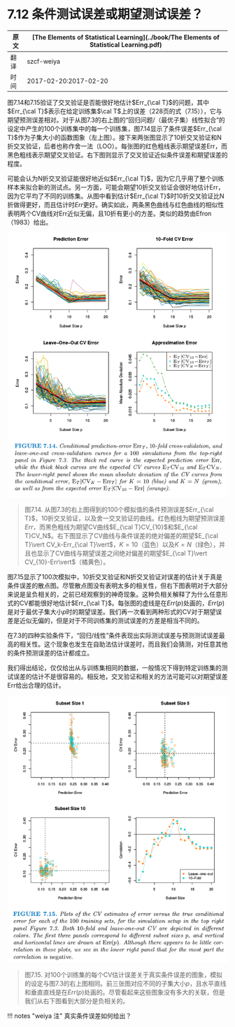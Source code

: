 # 7.12 条件测试误差或期望测试误差？

| 原文   | [The Elements of Statistical Learning](../book/The Elements of Statistical Learning.pdf) |
| ---- | ---------------------------------------- |
| 翻译   | szcf-weiya                               |
| 时间   | 2017-02-20:2017-02-20                    |

图7.14和7.15验证了交叉验证是否能很好地估计$Err_{\cal T}$的问题，其中$Err_{\cal T}$表示在给定训练集$\cal T$上的误差（228页的式（7.15）），它与期望预测误差相对。对于从图7.3的右上图的“回归问题/（最优子集）线性拟合”的设定中产生的100个训练集中的每一个训练集，图7.14显示了条件误差$Err_{\cal T}$作为子集大小的函数图象（左上图）。接下来两张图显示了10折交叉验证和N折交叉验证，后者也称作舍一法（LOO）。每张图的红色粗线表示期望误差Err，而黑色粗线表示期望交叉验证。右下图则显示了交叉验证近似条件误差和期望误差的程度。

可能会认为N折交叉验证能很好地近似$Err_{\cal T}$，因为它几乎用了整个训练样本来拟合新的测试点。另一方面，可能会期望10折交叉验证会很好地估计Err，因为它平均了不同的训练集。从图中看到估计$Err_{\cal T}$时10折交叉验证比N折做得更好，而且估计时$Err$更好。确实如此，两条黑色曲线与红色曲线的相似性表明两个CV曲线对Err近似无偏，且10折有更小的方差。类似的趋势由Efron（1983）给出。

![](../img/07/fig7.14.png)

> 图7.14. 从图7.3的右上图得到的100个模拟值的条件预测误差$Err_{\cal T}$，10折交叉验证，以及舍一交叉验证的曲线。红色粗线为期望预测误差$Err$，而黑色粗线为期望CV曲线$E_{\cal T}CV_{10}$和$E_{\cal T}CV_N$。右下图显示了CV曲线与条件误差的绝对偏差的期望$E_{\cal T}\vert CV_k-Err_{\cal T}\vert$，$K=10$（蓝色）以及$K=N$（绿色），并且也显示了CV曲线与期望误差之间绝对偏差的期望$E_{\cal T}\vert CV_{10}-Err\vert$（橘黄色）。

图7.15显示了100次模拟中，10折交叉验证和N折交叉验证对误差的估计关于真是条件误差的散点图。尽管散点图没有表明太多的相关性，但右下图表明对于大部分来说是呈负相关的，之前已经观察到的神奇现象。这种负相关解释了为什么任意形式的CV都能很好地估计$Err_{\cal T}$。每张图的虚线是在$Err(p)$处画的，$Err(p)$是对于最优子集大小$p$时的期望误差。我们再一次看到两种形式的CV对于期望误差是近似无偏的，但是对于不同训练集的测试误差的方差是相当不同的。

在7.3的四种实验条件下，“回归/线性”条件表现出实际测试误差与预测测试误差最高的相关性。这个现象也发生在自助法估计误差时，而且我们会猜测，对任意其他的条件预测误差的估计都成立。

我们得出结论，仅仅给出从与训练集相同的数据，一般情况下得到特定训练集的测试误差的估计不是很容易的。相反地，交叉验证和相关的方法可能可以对期望误差Err给出合理的估计。

![](../img/07/fig7.15.png)

> 图7.15.  对100个训练集的每个CV估计误差关于真实条件误差的图象，模拟的设定与图7.3的右上图相同。前三张图对应不同的子集大小$p$，且水平直线和垂直直线是在$Err(p)$处画的。尽管看起来这些图象没有多大的关联，但是我们从右下图看到大部分是负相关的。

!!! notes "weiya 注"
    真实条件误差如何给出？
